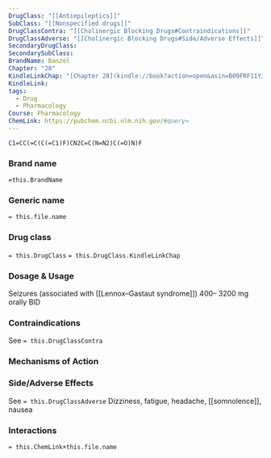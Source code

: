 ```yaml
---
DrugClass: "[[Antiepileptics]]"
SubClass: "[[Nonspecified drugs]]"
DrugClassContra: "[[Cholinergic Blocking Drugs#Contraindications]]"
DrugClassAdverse: "[[Cholinergic Blocking Drugs#Side/Adverse Effects]]"
SecondaryDrugClass: 
SecondarySubClass: 
BrandName: Banzel
Chapter: "28"
KindleLinkChap: "[Chapter 28](kindle://book?action=open&asin=B09FRF11YJ&location=14677)"
KindleLink: 
tags:
  - Drug
  - Pharmacology
Course: Pharmacology
ChemLink: https://pubchem.ncbi.nlm.nih.gov/#query=
---
```

```smiles
C1=CC(=C(C(=C1)F)CN2C=C(N=N2)C(=O)N)F
```

### Brand name
`=this.BrandName`

### Generic name
`= this.file.name`

### Drug class 
`= this.DrugClass`
	`= this.DrugClass.KindleLinkChap`

### Dosage & Usage
Seizures (associated with [[Lennox–Gastaut syndrome]])
400– 3200 mg orally BID 

### Contraindications
See `= this.DrugClassContra`

### Mechanisms of Action

### Side/Adverse Effects
See `= this.DrugClassAdverse`
Dizziness, fatigue, headache, [[somnolence]], nausea

### Interactions

`= this.ChemLink+this.file.name`


